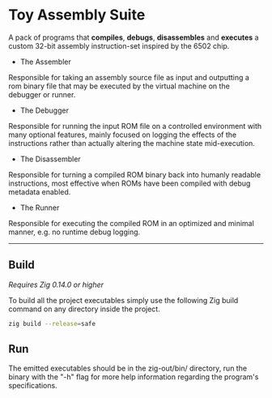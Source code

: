 # Toy Assembly Suite
A pack of programs that **compiles**, **debugs**, **disassembles** and **executes** a custom 32-bit assembly instruction-set inspired by the 6502 chip.

* The Assembler

Responsible for taking an assembly source file as input and outputting a rom binary file that may be executed by the virtual machine on the debugger or runner.

* The Debugger

Responsible for running the input ROM file on a controlled environment with many optional features, mainly focused on logging the effects of the instructions rather than actually altering the machine state mid-execution.

* The Disassembler

Responsible for turning a compiled ROM binary back into humanly readable instructions, most effective when ROMs have been compiled with debug metadata enabled.

* The Runner

Responsible for executing the compiled ROM in an optimized and minimal manner, e.g. no runtime debug logging.

---

## Build
*Requires Zig 0.14.0 or higher*

To build all the project executables simply use the following Zig build command on any directory inside the project.

```sh
zig build --release=safe
```

## Run
The emitted executables should be in the zig-out/bin/ directory, run the binary with the "-h" flag for more help information regarding the program's specifications.

